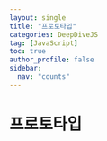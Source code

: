 ```yaml
---
layout: single
title: "프로토타입"
categories: DeepDiveJS
tag: [JavaScript]
toc: true
author_profile: false
sidebar:
  nav: "counts"
---
```


# 프로토타입

